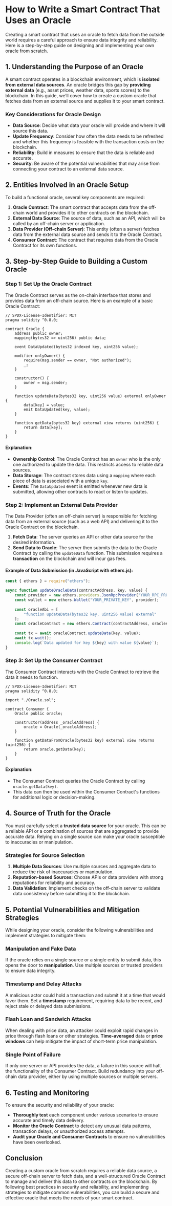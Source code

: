 # How to Write a Smart Contract That Uses an Oracle

Creating a smart contract that uses an oracle to fetch data from the outside world requires a careful approach to ensure data integrity and reliability. Here is a step-by-step guide on designing and implementing your own oracle from scratch.

## 1. Understanding the Purpose of an Oracle
A smart contract operates in a blockchain environment, which is **isolated from external data sources**. An oracle bridges this gap by **providing external data** (e.g., asset prices, weather data, sports scores) to the blockchain. In this guide, we’ll cover how to create a custom oracle that fetches data from an external source and supplies it to your smart contract.

### Key Considerations for Oracle Design
- **Data Source**: Decide what data your oracle will provide and where it will source this data.
- **Update Frequency**: Consider how often the data needs to be refreshed and whether this frequency is feasible with the transaction costs on the blockchain.
- **Reliability**: Build in measures to ensure that the data is reliable and accurate.
- **Security**: Be aware of the potential vulnerabilities that may arise from connecting your contract to an external data source.

## 2. Entities Involved in an Oracle Setup
To build a functional oracle, several key components are required:

1. **Oracle Contract**: The smart contract that accepts data from the off-chain world and provides it to other contracts on the blockchain.
2. **External Data Source**: The source of data, such as an API, which will be called by an off-chain server or application.
3. **Data Provider (Off-chain Server)**: This entity (often a server) fetches data from the external data source and sends it to the Oracle Contract.
4. **Consumer Contract**: The contract that requires data from the Oracle Contract for its own functions.

## 3. Step-by-Step Guide to Building a Custom Oracle

### Step 1: Set Up the Oracle Contract
The Oracle Contract serves as the on-chain interface that stores and provides data from an off-chain source. Here is an example of a basic Oracle Contract:

```solidity
// SPDX-License-Identifier: MIT
pragma solidity ^0.8.0;

contract Oracle {
    address public owner;
    mapping(bytes32 => uint256) public data;
    
    event DataUpdated(bytes32 indexed key, uint256 value);

    modifier onlyOwner() {
        require(msg.sender == owner, "Not authorized");
        _;
    }

    constructor() {
        owner = msg.sender;
    }

    function updateData(bytes32 key, uint256 value) external onlyOwner {
        data[key] = value;
        emit DataUpdated(key, value);
    }

    function getData(bytes32 key) external view returns (uint256) {
        return data[key];
    }
}
```

#### Explanation:
- **Ownership Control**: The Oracle Contract has an `owner` who is the only one authorized to update the data. This restricts access to reliable data sources.
- **Data Storage**: The contract stores data using a `mapping` where each piece of data is associated with a unique `key`.
- **Events**: The `DataUpdated` event is emitted whenever new data is submitted, allowing other contracts to react or listen to updates.

### Step 2: Implement an External Data Provider
The Data Provider (often an off-chain server) is responsible for fetching data from an external source (such as a web API) and delivering it to the Oracle Contract on the blockchain.

1. **Fetch Data**: The server queries an API or other data source for the desired information.
2. **Send Data to Oracle**: The server then submits the data to the Oracle Contract by calling the `updateData` function. This submission requires a **transaction** on the blockchain and will incur gas fees.

#### Example of Data Submission (in JavaScript with ethers.js):
```javascript
const { ethers } = require("ethers");

async function updateOracleData(contractAddress, key, value) {
    const provider = new ethers.providers.JsonRpcProvider("YOUR_RPC_PROVIDER_URL");
    const wallet = new ethers.Wallet("YOUR_PRIVATE_KEY", provider);
    
    const oracleAbi = [
        "function updateData(bytes32 key, uint256 value) external"
    ];
    const oracleContract = new ethers.Contract(contractAddress, oracleAbi, wallet);
    
    const tx = await oracleContract.updateData(key, value);
    await tx.wait();
    console.log(`Data updated for key ${key} with value ${value}`);
}
```

### Step 3: Set Up the Consumer Contract
The Consumer Contract interacts with the Oracle Contract to retrieve the data it needs to function. 

```solidity
// SPDX-License-Identifier: MIT
pragma solidity ^0.8.0;

import "./Oracle.sol";

contract Consumer {
    Oracle public oracle;
    
    constructor(address _oracleAddress) {
        oracle = Oracle(_oracleAddress);
    }

    function getDataFromOracle(bytes32 key) external view returns (uint256) {
        return oracle.getData(key);
    }
}
```

#### Explanation:
- The Consumer Contract queries the Oracle Contract by calling `oracle.getData(key)`.
- This data can then be used within the Consumer Contract's functions for additional logic or decision-making.

## 4. Source of Truth for the Oracle
You must carefully select a **trusted data source** for your oracle. This can be a reliable API or a combination of sources that are aggregated to provide accurate data. Relying on a single source can make your oracle susceptible to inaccuracies or manipulation.

### Strategies for Source Selection
1. **Multiple Data Sources**: Use multiple sources and aggregate data to reduce the risk of inaccuracies or manipulation.
2. **Reputation-based Sources**: Choose APIs or data providers with strong reputations for reliability and accuracy.
3. **Data Validation**: Implement checks on the off-chain server to validate data consistency before submitting it to the blockchain.

## 5. Potential Vulnerabilities and Mitigation Strategies
While designing your oracle, consider the following vulnerabilities and implement strategies to mitigate them:

### Manipulation and Fake Data
If the oracle relies on a single source or a single entity to submit data, this opens the door to **manipulation**. Use multiple sources or trusted providers to ensure data integrity.

### Timestamp and Delay Attacks
A malicious actor could hold a transaction and submit it at a time that would favor them. Set a **timestamp** requirement, requiring data to be recent, and reject stale or delayed data submissions.

### Flash Loan and Sandwich Attacks
When dealing with price data, an attacker could exploit rapid changes in price through flash loans or other strategies. **Time-averaged** data or **price windows** can help mitigate the impact of short-term price manipulation.

### Single Point of Failure
If only one server or API provides the data, a failure in this source will halt the functionality of the Consumer Contract. Build redundancy into your off-chain data provider, either by using multiple sources or multiple servers.

## 6. Testing and Monitoring
To ensure the security and reliability of your oracle:
- **Thoroughly test** each component under various scenarios to ensure accurate and timely data delivery.
- **Monitor the Oracle Contract** to detect any unusual data patterns, transaction delays, or unauthorized access attempts.
- **Audit your Oracle and Consumer Contracts** to ensure no vulnerabilities have been overlooked.

## Conclusion
Creating a custom oracle from scratch requires a reliable data source, a secure off-chain server to fetch data, and a well-structured Oracle Contract to manage and deliver this data to other contracts on the blockchain. By following best practices in security and reliability, and implementing strategies to mitigate common vulnerabilities, you can build a secure and effective oracle that meets the needs of your smart contract.
